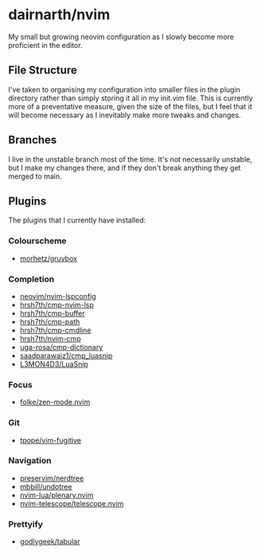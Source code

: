 # dairnarth/nvim

My small but growing neovim configuration as I slowly become more proficient in the editor.

## File Structure

I've taken to organising my configuration into smaller files in the plugin directory rather than simply storing it all in my init.vim file.
This is currently more of a preventative measure, given the size of the files, but I feel that it will become necessary as I inevitably make more tweaks and changes.

## Branches

I live in the unstable branch most of the time.
It's not necessarily unstable, but I make my changes there, and if they don't break anything they get merged to main.

## Plugins

The plugins that I currently have installed:

### Colourscheme
  - [morhetz/gruvbox](https://github.com/morhetz/gruvbox)

### Completion
  - [neovim/nvim-lspconfig](https://github.com/neovim/nvim-lspconfig)
  - [hrsh7th/cmp-nvim-lsp](https://github.com/hrsh7th/cmp-nvim-lsp)
  - [hrsh7th/cmp-buffer](https://github.com/hrsh7th/cmp-buffer)
  - [hrsh7th/cmp-path](https://github.com/hrsh7th/cmp-path)
  - [hrsh7th/cmp-cmdline](https://github.com/hrsh7th/cmp-cmdline)
  - [hrsh7th/nvim-cmp](https://github.com/hrsh7th/nvim-cmp)
  - [uga-rosa/cmp-dictionary](https://github.com/uga-rosa/cmp-dictionary)
  - [saadparawaiz1/cmp\_luasnip](https://github.com/saadparawaiz1/cmp_luasnip)
  - [L3MON4D3/LuaSnip](https://github.com/L3MON4D3/LuaSnip)

### Focus
  - [folke/zen-mode.nvim](https://github.com/folke/zen-mode.nvim)

### Git
  - [tpope/vim-fugitive](https://github.com/tpope/vim-fugitive)

### Navigation
  - [preservim/nerdtree](https://github.com/preservim/nerdtree)
  - [mbbill/undotree](https://github.com/mbbill/undotree)
  - [nvim-lua/plenary.nvim](https://github.com/nvim-lua/plenary.nvim)
  - [nvim-telescope/telescope.nvim](https://github.com/nvim-telescope/telescope.nvim)

### Prettyify
  - [godlygeek/tabular](https://github.com/godlygeek/tabular)
